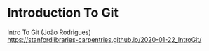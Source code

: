 # Introduction To Git

Intro To Git (João Rodrigues)       
https://stanfordlibraries-carpentries.github.io/2020-01-22_IntroGit/ 
